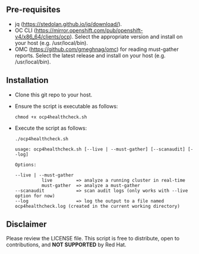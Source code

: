 ## Pre-requisites

- jq (https://stedolan.github.io/jq/download/).
- OC CLI (https://mirror.openshift.com/pub/openshift-v4/x86_64/clients/ocp). Select the appropriate version and install on your host (e.g. /usr/local/bin).
- OMC (https://github.com/gmeghnag/omc) for reading must-gather reports.  Select the latest release and install on your host (e.g. /usr/local/bin).


## Installation

- Clone this git repo to your host.

- Ensure the script is executable as follows:

  `chmod +x ocp4healthcheck.sh`

- Execute the script as follows:
  ```
  ./ocp4healthcheck.sh 

  usage: ocp4healthcheck.sh [--live | --must-gather] [--scanaudit] [--log]

  Options:

  --live | --must-gather  
            live         => analyze a running cluster in real-time
            must-gather  => analyze a must-gather
  --scanaudit            => scan audit logs (only works with --live option for now)
  --log                  => log the output to a file named ocp4healthcheck.log (created in the current working directory)
  ```


## Disclaimer

Please review the LICENSE file. This script is free to distribute, open to contributions, and **NOT SUPPORTED** by Red Hat.
